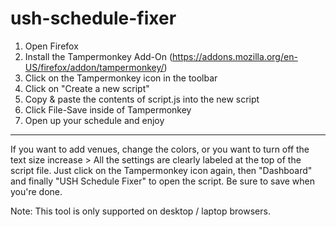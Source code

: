 # ush-schedule-fixer

1) Open Firefox
2) Install the Tampermonkey Add-On (https://addons.mozilla.org/en-US/firefox/addon/tampermonkey/)
3) Click on the Tampermonkey icon in the toolbar
4) Click on "Create a new script"
5) Copy & paste the contents of script.js into the new script
6) Click File-Save inside of Tampermonkey
7) Open up your schedule and enjoy

***
If you want to add venues, change the colors, or you want to turn off the text size increase > All the settings are clearly labeled at the top of the script file. Just click on the Tampermonkey icon again, then "Dashboard" and finally "USH Schedule Fixer" to open the script. Be sure to save when you're done.

Note: This tool is only supported on desktop / laptop browsers.
